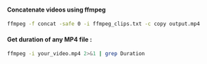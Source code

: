 #### Concatenate videos using ffmpeg 
```bash
ffmpeg -f concat -safe 0 -i ffmpeg_clips.txt -c copy output.mp4
```

#### Get duration of any MP4 file : 
```bash
ffmpeg -i your_video.mp4 2>&1 | grep Duration
```